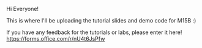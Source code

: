Hi Everyone!

This is where I'll be uploading the tutorial slides and demo code for M15B :)

If you have any feedback for the tutorials or labs, please enter it here! https://forms.office.com/r/nU4t6JsPfw
